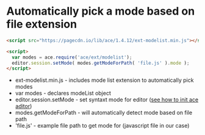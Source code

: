 # Automatically pick a mode based on file extension

```html
<script src="https://pagecdn.io/lib/ace/1.4.12/ext-modelist.min.js"></script>

<script>
  var modes = ace.require('ace/ext/modelist');
  editor.session.setMode( modes.getModeForPath( 'file.js' ).mode );
</script>
```

- ext-modelist.min.js - includes mode list extension to automatically pick modes
- var modes - declares modeList object
- editor.session.setMode - set syntaxt mode for editor ([see how to init ace aditor](/ace/embed_html))
- modes.getModeForPath - will automatically detect mode based on file path
- 'file.js' - example file path to get mode for (javascript file in our case)
